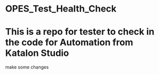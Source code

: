 # OPES_Test_Health_Check
# This is a repo for tester to check in the code for Automation from Katalon Studio

make some changes